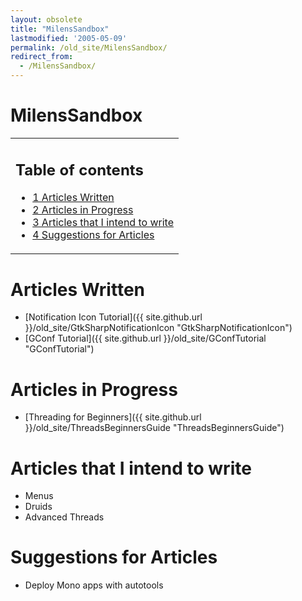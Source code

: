 ```yaml
---
layout: obsolete
title: "MilensSandbox"
lastmodified: '2005-05-09'
permalink: /old_site/MilensSandbox/
redirect_from:
  - /MilensSandbox/
---
```


MilensSandbox
=============

<table>
<col width="100%" />
<tbody>
<tr class="odd">
<td align="left"><h2>Table of contents</h2>
<ul>
<li><a href="#articles-written">1 Articles Written</a></li>
<li><a href="#articles-in-progress">2 Articles in Progress</a></li>
<li><a href="#articles-that-i-intend-to-write">3 Articles that I intend to write</a></li>
<li><a href="#suggestions-for-articles">4 Suggestions for Articles</a></li>
</ul></td>
</tr>
</tbody>
</table>

Articles Written
================

-   [Notification Icon Tutorial]({{ site.github.url }}/old_site/GtkSharpNotificationIcon "GtkSharpNotificationIcon")
-   [GConf Tutorial]({{ site.github.url }}/old_site/GConfTutorial "GConfTutorial")

Articles in Progress
====================

-   [Threading for Beginners]({{ site.github.url }}/old_site/ThreadsBeginnersGuide "ThreadsBeginnersGuide")

Articles that I intend to write
===============================

-   Menus
-   Druids
-   Advanced Threads

Suggestions for Articles
========================

-   Deploy Mono apps with autotools


